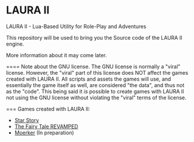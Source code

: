 # LAURA II
LAURA II - Lua-Based Utility for Role-Play and Adventures

This repository will be used to bring you the Source code of the LAURA II engine.

More information about it may come later.


====
Note about the GNU license.
The GNU license is normally a "viral" license. However, the "viral" part of this license does NOT affect the games created with LAURA II.
All scripts and assets the games will use, and essentially the game itself as well, are considered "the data", and thus not as the "code".
This being said it *is* possible to create games with LAURA II not using the GNU license without violating the "viral" terms of the license.

===
Games created with LAURA II:
- [Star Story](http://github.com/PhantasarProductions/Star-Story)
- [The Fairy Tale REVAMPED](http://github.com/PhantasarProductions/TFTREVAMP)
- [Moerker](http://github.com/PhantasarProductions/Morker) (In preparation)
